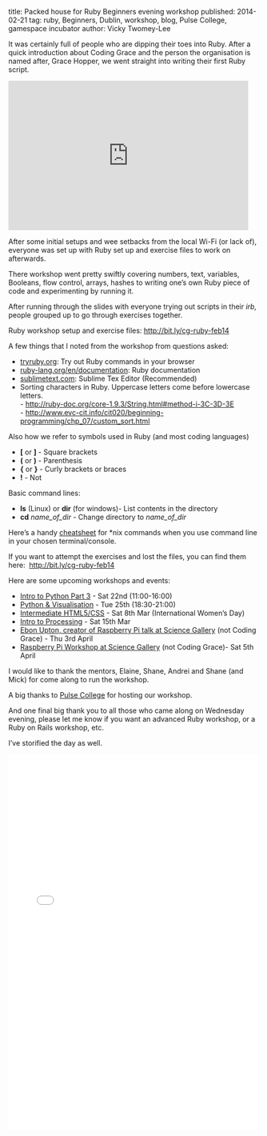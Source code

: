 title: Packed house for Ruby Beginners evening workshop
published: 2014-02-21
tag: ruby, Beginners, Dublin, workshop, blog, Pulse College, gamespace incubator
author: Vicky Twomey-Lee

<p>It was certainly full of people who are dipping their toes into Ruby. After a quick introduction about Coding Grace and the person the organisation is named after, Grace Hopper, we went straight into writing their first Ruby script.</p>
<p><iframe frameborder="0" height="299" src="https://docs.google.com/presentation/d/1LyXhG7TfxaoSSWSDx_sogaq55Jsva2yy4qwiW0LdTvE/embed?start=false&amp;loop=false&amp;delayms=3000" width="480"></iframe></p>
<p>After some initial setups and wee setbacks from the local Wi-Fi (or lack of), everyone was set up with Ruby set up and exercise files to work on afterwards.</p>
<p>There workshop went pretty swiftly covering numbers, text, variables, Booleans, flow control, arrays, hashes to writing one&#8217;s own Ruby piece of code and experimenting by running it.</p>
<p>After running through the slides with everyone trying out scripts in their <em>irb,</em> people grouped up to go through exercises together.</p>
<p><span>Ruby workshop setup and exercise files: </span><a href="http://bit.ly/cg-ruby-feb14">http://bit.ly/cg-ruby-feb14</a></p>
<p>A few things that I noted from the workshop from questions asked:</p>
<ul><li><a href="http://tryruby.org">tryruby.org</a>: Try out Ruby commands in your browser</li>
<li><a href="https://www.ruby-lang.org/en/documentation/">ruby-lang.org/en/documentation</a>: Ruby documentation</li>
<li><a href="http://www.sublimetext.com/">sublimetext.com</a>: Sublime Tex Editor (Recommended)</li>
<li>Sorting characters in Ruby. Uppercase letters come before lowercase letters.<br/>- <a href="http://ruby-doc.org/core-1.9.3/String.html#method-i-3C-3D-3E">http://ruby-doc.org/core-1.9.3/String.html#method-i-3C-3D-3E<br/></a>- <a href="http://www.evc-cit.info/cit020/beginning-programming/chp_07/custom_sort.html">http://www.evc-cit.info/cit020/beginning-programming/chp_07/custom_sort.html</a></li>
</ul><p>Also how we refer to symbols used in Ruby (and most coding languages)</p>
<ul><li><strong>[</strong> or <strong>]</strong> - Square brackets</li>
<li><strong>(</strong> or <strong>)</strong> - Parenthesis </li>
<li><strong>{</strong> or <strong>}</strong> - Curly brackets or braces</li>
<li><strong>!</strong> - Not</li>
</ul><p><span>Basic command lines:</span></p>
<ul><li><span><strong>ls</strong> (Linux) or <strong>dir</strong> (for windows)- List contents in the directory  </span></li>
<li><strong><span>cd</span></strong><span> <em>name_of_dir </em>- Change directory to <em>name_of_dir</em></span></li>
</ul><p><span>Here&#8217;s a handy <a href="http://files.fosswire.com/2007/08/fwunixref.pdf" title="Linux/Unix command line cheatsheet">cheatsheet</a> for *nix commands when you use command line in your chosen terminal/console.</span></p>
<p><span>If you want to attempt the exercises and lost the files, you can find them here:  <a href="http://bit.ly/cg-ruby-feb14">http://bit.ly/cg-ruby-feb14</a></span></p>
<p><span>Here are some upcoming workshops and events:</span></p>
<ul><li><a href="http://codinggrace.com/post/75168432595/introduction-to-python-part-3">Intro to Python Part 3</a> - Sat 22nd (11:00-16:00)</li>
<li><a href="http://codinggrace.com/post/76950807842/python-and-visualisation-beginners-workshop">Python &amp; Visualisation</a> - Tue 25th (18:30-21:00)</li>
<li><a href="http://codinggrace.com/post/76639549381/intermediate-html5-css3-workshop">Intermediate HTML5/CSS</a> - Sat 8th Mar (International Women’s Day)</li>
<li><a href="http://codinggrace.com/post/76426895329/introduction-to-processing-workshop">Intro to Processing</a> - Sat 15th Mar</li>
<li><a href="https://dublin.sciencegallery.com/events/2014/02/makingcomputerebenuptoncoinventorraspberrypi">Ebon Upton, creator of Raspberry Pi talk at Science Gallery</a> (not Coding Grace) - Thu 3rd April</li>
<li><a href="https://dublin.sciencegallery.com/events/2014/02/ultimateraspberrypiworkshopsomehelpfultipscoinventor">Raspberry Pi Workshop at Science Gallery</a> (not Coding Grace)- Sat 5th April</li>
</ul><p>I would like to thank the mentors, Elaine, Shane, Andrei and Shane (and Mick) for come along to run the workshop.</p>
<p>A big thanks to <a href="http://pulsecollege.eu">Pulse College</a> for hosting our workshop.</p>
<p>And one final big thank you to all those who came along on Wednesday evening, please let me know if you want an advanced Ruby workshop, or a Ruby on Rails workshop, etc.</p>
<p>I&#8217;ve storified the day as well.</p>
<div class="storify"><iframe frameborder="no" height="750" src="//storify.com/whykay/coding-grace-ruby-evening-workshop/embed?header=false" width="100%"></iframe>
<script src="//storify.com/whykay/coding-grace-ruby-evening-workshop.js?header=false" type="text/javascript"></script></div>